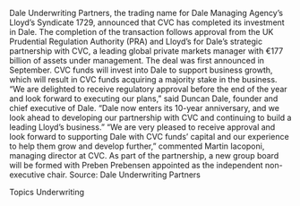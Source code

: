 Dale Underwriting Partners, the trading name for Dale Managing Agency’s Lloyd’s Syndicate 1729, announced that CVC has completed its investment in Dale.
The completion of the transaction follows approval from the UK Prudential Regulation Authority (PRA) and Lloyd’s for Dale’s strategic partnership with CVC, a leading global private markets manager with €177 billion of assets under management. The deal was first announced in September.
CVC funds will invest into Dale to support business growth, which will result in CVC funds acquiring a majority stake in the business.
“We are delighted to receive regulatory approval before the end of the year and look forward to executing our plans,” said Duncan Dale, founder and chief executive of Dale. “Dale now enters its 10-year anniversary, and we look ahead to developing our partnership with CVC and continuing to build a leading Lloyd’s business.”
“We are very pleased to receive approval and look forward to supporting Dale with CVC funds’ capital and our experience to help them grow and develop further,” commented Martin Iacoponi, managing director at CVC.
As part of the partnership, a new group board will be formed with Preben Prebensen appointed as the independent non-executive chair.
Source: Dale Underwriting Partners

Topics
Underwriting
